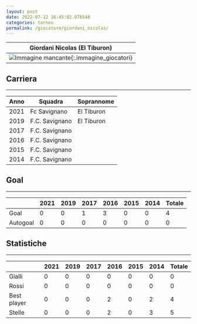 ```yaml
---
layout: post
date: 2022-07-12 16:45:02.076548
categories: torneo
permalink: /giocatore/giordani_nicolas/
---
```

<link rel='stylesheets' href='./../assets/giocatori.css'>

| Giordani Nicolas (El Tiburon) |
|:-----:|
| ![Immagine mancante]('./../../assets/giocatori/giordani_nicolas.png){:.immagine_giocatori} |


## Carriera
----

|Anno|Squadra|Soprannome|
|:---:|---|---|
|2021|Fc Savignano|El Tiburon|
|2019|F.C. Savignano|El Tiburon|
|2017|F.C. Savignano||
|2016|F.C. Savignano||
|2015|F.C. Savignano||
|2014|F.C. Savignano||


## Goal
----

| |2021|2019|2017|2016|2015|2014| Totale |
|---|---|---|---|---|---|---|---|
|Goal|0|0|1|3|0|0|4|
|Autogoal|0|0|0|0|0|0|0|


## Statistiche
----

| |2021|2019|2017|2016|2015|2014| Totale |
|---|---|---|---|---|---|---|---|
|Gialli|0|0|0|0|0|0|0|
|Rossi|0|0|0|0|0|0|0|
|Best player|0|0|0|2|0|2|4|
|Stelle|0|0|0|2|0|3|5|